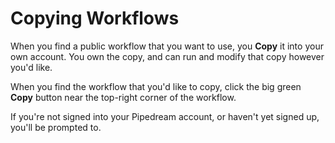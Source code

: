 # Copying Workflows

When you find a public workflow that you want to use, you **Copy** it into your own account. You own the copy, and can run and modify that copy however you'd like.

When you find the workflow that you'd like to copy, click the big green **Copy** button near the top-right corner of the workflow.

If you're not signed into your Pipedream account, or haven't yet signed up, you'll be prompted to. 

<Footer />
